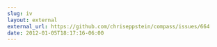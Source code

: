 ```yaml
---
slug: iv
layout: external
external_url: https://github.com/chriseppstein/compass/issues/664
date: 2012-01-05T18:17:16-06:00
---
```

